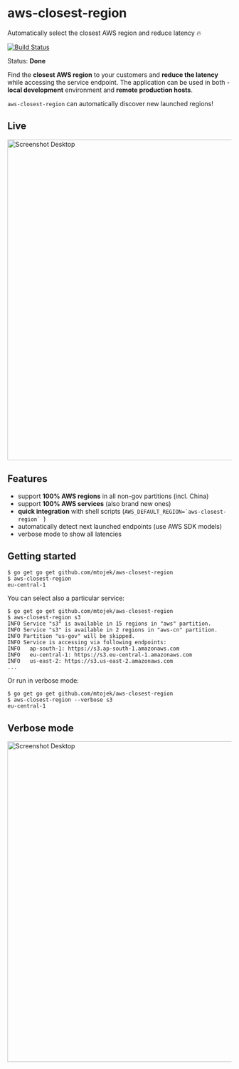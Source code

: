 # aws-closest-region
Automatically select the closest AWS region and reduce latency 🔥

[![Build Status](https://travis-ci.org/mtojek/aws-closest-region.svg?branch=master)](https://travis-ci.org/mtojek/aws-closest-region)

Status: **Done**

Find the **closest AWS region** to your customers and **reduce the latency** while accessing the service endpoint. The application can be used in both - **local development** environment and **remote production hosts**.

```aws-closest-region``` can automatically discover new launched regions!

## Live

<img src="https://github.com/mtojek/aws-closest-region/blob/master/snapshots/snapshot-1.png" alt="Screenshot Desktop" width="720px" />

## Features

 * support **100% AWS regions** in all non-gov partitions (incl. China)
 * support **100% AWS services** (also brand new ones)
 * **quick integration** with shell scripts (``AWS_DEFAULT_REGION=`aws-closest-region` ``)
 * automatically detect next launched endpoints (use AWS SDK models)
 * verbose mode to show all latencies

## Getting started

~~~
$ go get go get github.com/mtojek/aws-closest-region
$ aws-closest-region
eu-central-1
~~~

You can select also a particular service:

~~~
$ go get go get github.com/mtojek/aws-closest-region
$ aws-closest-region s3
INFO Service "s3" is available in 15 regions in "aws" partition. 
INFO Service "s3" is available in 2 regions in "aws-cn" partition. 
INFO Partition "us-gov" will be skipped.          
INFO Service is accessing via following endpoints: 
INFO   ap-south-1: https://s3.ap-south-1.amazonaws.com 
INFO   eu-central-1: https://s3.eu-central-1.amazonaws.com 
INFO   us-east-2: https://s3.us-east-2.amazonaws.com 
...
~~~

Or run in verbose mode:

~~~
$ go get go get github.com/mtojek/aws-closest-region
$ aws-closest-region --verbose s3
eu-central-1
~~~

## Verbose mode

<img src="https://github.com/mtojek/aws-closest-region/blob/master/snapshots/snapshot-2.png" alt="Screenshot Desktop" width="720px" />


